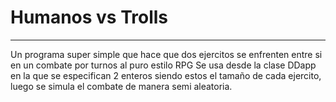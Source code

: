 # Humanos vs Trolls
---

Un programa super simple que hace que dos ejercitos se enfrenten entre si en un combate por turnos al puro estilo RPG
Se usa desde la clase DDapp en la que se especifican 2 enteros siendo estos el tamaño de cada ejercito, luego se simula el combate de manera semi aleatoria.
